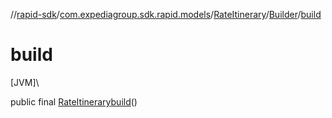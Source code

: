 //[rapid-sdk](../../../../index.md)/[com.expediagroup.sdk.rapid.models](../../index.md)/[RateItinerary](../index.md)/[Builder](index.md)/[build](build.md)

# build

[JVM]\

public final [RateItinerary](../index.md)[build](build.md)()
